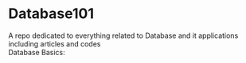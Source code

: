 # Database101
A repo dedicated to everything related to Database and it applications including articles and codes<br>
Database Basics:
<html>
<script src="https://gist.github.com/Anknoit/f112e6f8be008238f537982ba7373bd5.js"></script>
</html>
